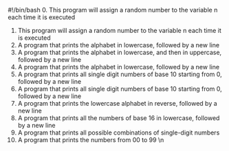 #!/bin/bash
0. This program will assign a random number to the variable n each time it is executed
1. This program will assign a random number to the variable n each time it is executed
2. A program that prints the alphabet in lowercase, followed by a new line
3. A program that prints the alphabet in lowercase, and then in uppercase, followed by a new line
4. A program that prints the alphabet in lowercase, followed by a new line
5. A program that prints all single digit numbers of base 10 starting from 0, followed by a new line
6. A program that prints all single digit numbers of base 10 starting from 0, followed by a new line
7. A program that prints the lowercase alphabet in reverse, followed by a new line
8. A program that prints all the numbers of base 16 in lowercase, followed by a new line
9. A program that prints all possible combinations of single-digit numbers
10. A program that prints the numbers from 00 to 99 \n